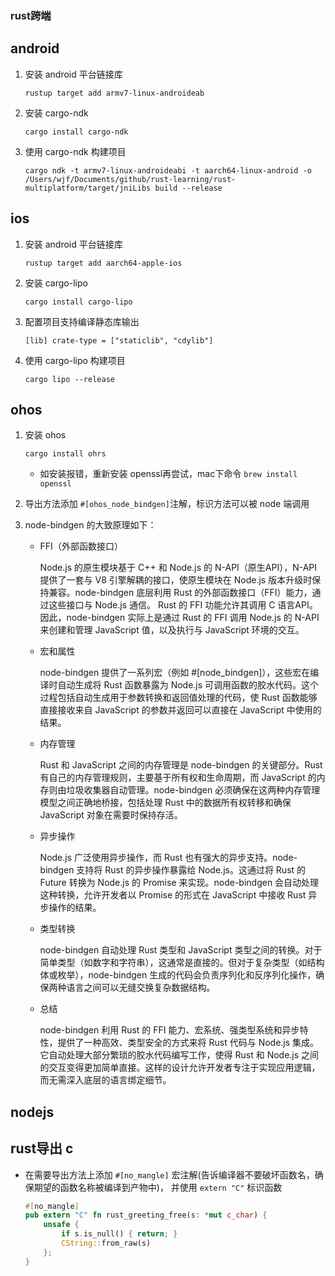 ### rust跨端

## android

1. 安装 android 平台链接库

   ``rustup target add armv7-linux-androideab``

2. 安装 cargo-ndk

   ``cargo install cargo-ndk``

3. 使用 cargo-ndk 构建项目

   ``
   cargo ndk -t armv7-linux-androideabi -t aarch64-linux-android -o /Users/wjf/Documents/github/rust-learning/rust-multiplatform/target/jniLibs build --release
   ``

## ios

1. 安装 android 平台链接库

   ``rustup target add aarch64-apple-ios``

2. 安装 cargo-lipo

   ``cargo install cargo-lipo``

3. 配置项目支持编译静态库输出

   ``[lib] crate-type = ["staticlib", "cdylib"]``

4. 使用 cargo-lipo 构建项目

   ``cargo lipo --release``

## ohos

1. 安装 ohos

   ``cargo install ohrs``

   - 如安装报错，重新安装 openssl再尝试，mac下命令 `brew install openssl` 

2. 导出方法添加 ``#[ohos_node_bindgen]``注解，标识方法可以被 node 端调用

3. node-bindgen 的大致原理如下：
    - FFI（外部函数接口）

      Node.js 的原生模块基于 C++ 和 Node.js 的 N-API（原生API），N-API 提供了一套与 V8 引擎解耦的接口，使原生模块在 Node.js
      版本升级时保持兼容。node-bindgen 底层利用 Rust 的外部函数接口（FFI）能力，通过这些接口与 Node.js 通信。
      Rust 的 FFI 功能允许其调用 C 语言API。因此，node-bindgen 实际上是通过 Rust 的 FFI 调用 Node.js 的 N-API 来创建和管理
      JavaScript 值，以及执行与 JavaScript 环境的交互。
    - 宏和属性

      node-bindgen 提供了一系列宏（例如 #[node_bindgen]），这些宏在编译时自动生成将 Rust 函数暴露为 Node.js
      可调用函数的胶水代码。这个过程包括自动生成用于参数转换和返回值处理的代码，使 Rust 函数能够直接接收来自 JavaScript
      的参数并返回可以直接在 JavaScript 中使用的结果。
    - 内存管理

      Rust 和 JavaScript 之间的内存管理是 node-bindgen 的关键部分。Rust 有自己的内存管理规则，主要基于所有权和生命周期，而
      JavaScript 的内存则由垃圾收集器自动管理。node-bindgen 必须确保在这两种内存管理模型之间正确地桥接，包括处理 Rust
      中的数据所有权转移和确保 JavaScript 对象在需要时保持存活。

    - 异步操作

      Node.js 广泛使用异步操作，而 Rust 也有强大的异步支持。node-bindgen 支持将 Rust 的异步操作暴露给 Node.js。这通过将
      Rust
      的 Future 转换为 Node.js 的 Promise 来实现。node-bindgen 会自动处理这种转换，允许开发者以 Promise 的形式在
      JavaScript
      中接收 Rust 异步操作的结果。

    - 类型转换

      node-bindgen 自动处理 Rust 类型和 JavaScript 类型之间的转换。对于简单类型（如数字和字符串），这通常是直接的。但对于复杂类型（如结构体或枚举），node-bindgen
      生成的代码会负责序列化和反序列化操作，确保两种语言之间可以无缝交换复杂数据结构。

    - 总结

      node-bindgen 利用 Rust 的 FFI 能力、宏系统、强类型系统和异步特性，提供了一种高效、类型安全的方式来将 Rust 代码与
      Node.js 集成。它自动处理大部分繁琐的胶水代码编写工作，使得 Rust 和 Node.js
      之间的交互变得更加简单直接。这样的设计允许开发者专注于实现应用逻辑，而无需深入底层的语言绑定细节。

## nodejs

## rust导出 c

- 在需要导出方法上添加 ``#[no_mangle]`` 宏注解(告诉编译器不要破坏函数名，确保期望的函数名称被编译到产物中)，
  并使用 ``extern "C"`` 标识函数
   ```rust
   #[no_mangle]
   pub extern "C" fn rust_greeting_free(s: *mut c_char) {
       unsafe {
           if s.is_null() { return; }
           CString::from_raw(s)
       };
   }
   ```